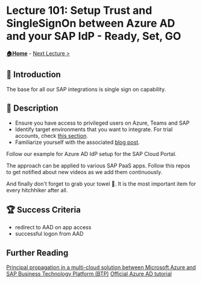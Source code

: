 # Lecture 101: Setup Trust and SingleSignOn between Azure AD and your SAP IdP - Ready, Set, GO

**[🏠Home](../README.md)** - [Next Lecture >](./102-embed-app.md)

## 🔭 Introduction

The base for all our SAP integrations is single sign on capability.

## 📖 Description

- Ensure you have access to privileged users on Azure, Teams and SAP
- Identify target environments that you want to integrate. For trial accounts, check [this section](https://github.com/MartinPankraz/ninja-unicorn#-get-started-for-free-with-developer-accounts).
- Familiarize yourself with the associated [blog post](https://blogs.sap.com/2022/01/26/integrate-sap-cloud-portal-and-launchpad-service-into-microsoft-teams-including-sso/).

Follow our example for Azure AD IdP setup for the SAP Cloud Portal.

The approach can be applied to various SAP PaaS apps. Follow this repos to get notified about new videos as we add them continuously.

And finally don't forget to grab your towel 🧣. It is the most important item for every hitchhiker after all.

## 🏆 Success Criteria

- redirect to AAD on app access
- successful logon from AAD

## Further Reading

[Principal propagation in a multi-cloud solution between Microsoft Azure and SAP Business Technology Platform (BTP)](https://blogs.sap.com/2020/07/17/principal-propagation-in-a-multi-cloud-solution-between-microsoft-azure-and-sap-cloud-platform-scp/)
[Official Azure AD tutorial](https://docs.microsoft.com/azure/active-directory/saas-apps/sap-hana-cloud-platform-tutorial)
